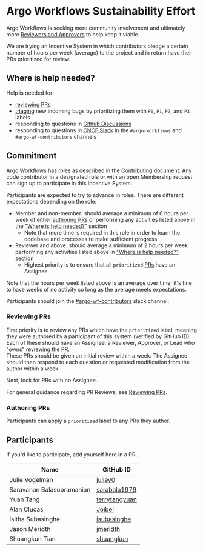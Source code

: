 # Argo Workflows Sustainability Effort

Argo Workflows is seeking more community involvement and ultimately more [Reviewers and Approvers](https://github.com/argoproj/argoproj/blob/main/community/membership.md) to help keep it viable. 

We are trying an Incentive System in which contributors pledge a certain number of hours per week (average) to the project and in return have their PRs prioritized for review.

## Where is help needed?

Help is needed for:
* [reviewing PRs](#reviewing-PRs)
* [triaging](../docs/CONTRIBUTING.md#triaging-bugs) new incoming bugs by prioritizing them with `P0`, `P1`, `P2`, and `P3` labels
* responding to questions in [Github Discussions](https://github.com/argoproj/argo-workflows/discussions)
* responding to questions in [CNCF Slack](https://argoproj.github.io/community/join-slack) in the `#argo-workflows` and `#argo-wf-contributors` channels 

## Commitment

Argo Workflows has roles as described in the [Contributing](../docs/CONTRIBUTING.md#roles) document.
Any code contributor in a designated role or with an open Membership request can sign up to participate in this Incentive System.

Participants are expected to try to advance in roles.
There are different expectations depending on the role:
- Member and non-member: should average a minimum of 6 hours per week of either [authoring PRs](../docs/CONTRIBUTING.md#authoring-prs) or performing any activities listed above in the ["Where is help needed?"](#where-is-help-needed) section
  - Note that more time is required in this role in order to learn the codebase and processes to make sufficient progress
- Reviewer and above: should average a minimum of 2 hours per week performing any activities listed above in ["Where is help needed?"](#where-is-help-needed) section 
  - Highest priority is to ensure that all `prioritized` [PRs](#authoring-prs) have an Assignee

Note that the hours per week listed above is an average over time; it's fine to have weeks of no activity so long as the average meets expectations.

Participants should join the [#argo-wf-contributors](https://cloud-native.slack.com/archives/C0510EUH90V) slack channel.

### Reviewing PRs

First priority is to review any PRs which have the `prioritized` label, meaning they were authored by a participant of this system (verified by GitHub ID).
Each of these should have an Assignee: a Reviewer, Approver, or Lead who "owns" reviewing the PR.<br />
These PRs should be given an initial review within a week.
The Assignee should then respond to each question or requested modification from the author within a week.

Next, look for PRs with no Assignee. 

For general guidance regarding PR Reviews, see [Reviewing PRs](../CONTRIBUTING.md#reviewing-prs).

### Authoring PRs

Participants can apply a `prioritized` label to any PRs they author.

## Participants

If you'd like to participate, add yourself here in a PR.

| Name                      | GitHub ID                                               |
|---------------------------|---------------------------------------------------------|
| Julie Vogelman            | [juliev0](https://github.com/juliev0)                   |
| Saravanan Balasubramanian | [sarabala1979](https://github.com/sarabala1979)         |
| Yuan Tang                 | [terrytangyuan](https://github.com/terrytangyuan)       |
| Alan Clucas               | [Joibel](https://github.com/Joibel)                     |
| Isitha Subasinghe         | [isubasinghe](https://github.com/isubasinghe)           |
| Jason Meridth             | [jmeridth](https://github.com/jmeridth)                 |
| Shuangkun Tian            | [shuangkun](https://github.com/shuangkun)               |
